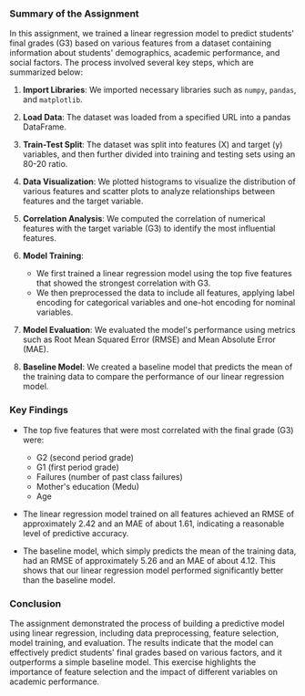 ### Summary of the Assignment

In this assignment, we trained a linear regression model to predict students' final grades (G3) based on various features from a dataset containing information about students' demographics, academic performance, and social factors. The process involved several key steps, which are summarized below:

1. **Import Libraries**: We imported necessary libraries such as `numpy`, `pandas`, and `matplotlib`.

2. **Load Data**: The dataset was loaded from a specified URL into a pandas DataFrame.

3. **Train-Test Split**: The dataset was split into features (X) and target (y) variables, and then further divided into training and testing sets using an 80-20 ratio.

4. **Data Visualization**: We plotted histograms to visualize the distribution of various features and scatter plots to analyze relationships between features and the target variable.

5. **Correlation Analysis**: We computed the correlation of numerical features with the target variable (G3) to identify the most influential features.

6. **Model Training**: 
   - We first trained a linear regression model using the top five features that showed the strongest correlation with G3.
   - We then preprocessed the data to include all features, applying label encoding for categorical variables and one-hot encoding for nominal variables.

7. **Model Evaluation**: We evaluated the model's performance using metrics such as Root Mean Squared Error (RMSE) and Mean Absolute Error (MAE).

8. **Baseline Model**: We created a baseline model that predicts the mean of the training data to compare the performance of our linear regression model.

### Key Findings

- The top five features that were most correlated with the final grade (G3) were:
  - G2 (second period grade)
  - G1 (first period grade)
  - Failures (number of past class failures)
  - Mother's education (Medu)
  - Age

- The linear regression model trained on all features achieved an RMSE of approximately 2.42 and an MAE of about 1.61, indicating a reasonable level of predictive accuracy.

- The baseline model, which simply predicts the mean of the training data, had an RMSE of approximately 5.26 and an MAE of about 4.12. This shows that our linear regression model performed significantly better than the baseline model.

### Conclusion

The assignment demonstrated the process of building a predictive model using linear regression, including data preprocessing, feature selection, model training, and evaluation. The results indicate that the model can effectively predict students' final grades based on various factors, and it outperforms a simple baseline model. This exercise highlights the importance of feature selection and the impact of different variables on academic performance.